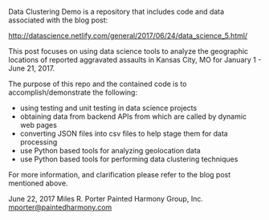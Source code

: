 Data Clustering Demo is a repository that includes code and data associated
 with the blog post:

http://datascience.netlify.com/general/2017/06/24/data_science_5.html/

This post focuses on using data science tools to analyze the geographic locations of
reported aggravated assaults in Kansas City, MO for January 1 - June 21, 2017.

The purpose of this repo and the contained code is to accomplish/demonstrate the following:

- using testing and unit testing in data science projects
- obtaining data from backend APIs from which are called by dynamic web pages
- converting JSON files into csv files to help stage them for data processing
- use Python based tools for analyzing geolocation data
- use Python based tools for performing data clustering techniques

For more information, and clarification please refer to the blog post mentioned
above.

June 22, 2017
Miles R. Porter
Painted Harmony Group, Inc.
mporter@paintedharmony.com
